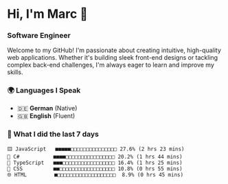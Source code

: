 # Hi, I'm Marc 👋 
### Software Engineer

Welcome to my GitHub! I'm passionate about creating intuitive, high-quality web applications. Whether it's building sleek front-end designs or tackling complex back-end challenges, I'm always eager to learn and improve my skills.  

### 🌍 Languages I Speak  
- 🇩🇪 **German** (Native)  
- 🇬🇧 **English** (Fluent)

### 🤯 What I did the last 7 days

```
🟨 JavaScript   ■■■■■□□□□□□□□□□□□□□□ 27.6% (2 hrs 23 mins)
🔷 C#           ■■■■□□□□□□□□□□□□□□□□ 20.2% (1 hrs 44 mins)
🔷 TypeScript   ■■■□□□□□□□□□□□□□□□□□ 16.4% (1 hrs 25 mins)
🎨 CSS          ■■□□□□□□□□□□□□□□□□□□ 10.8% (0 hrs 55 mins)
🌐 HTML         ■□□□□□□□□□□□□□□□□□□□  8.9% (0 hrs 45 mins)
```